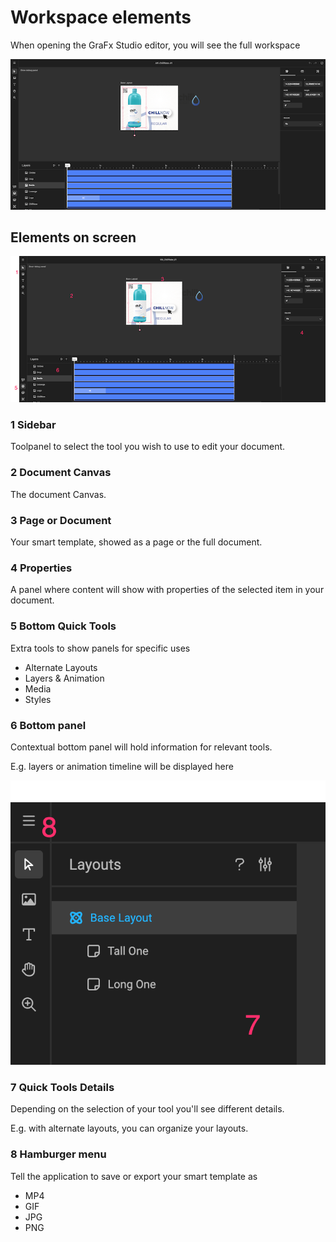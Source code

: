 # Workspace elements

When opening the GraFx Studio editor, you will see the full workspace

![appscreen](editor.png)

## Elements on screen

![appscreen](editor-labeled.png)

### 1 Sidebar

Toolpanel to select the tool you wish to use to edit your document.

### 2 Document Canvas

The document Canvas.

### 3 Page or Document

Your smart template, showed as a page or the full document.

### 4 Properties

A panel where content will show with properties of the selected item in your document.

### 5 Bottom Quick Tools

Extra tools to show panels for specific uses

- Alternate Layouts
- Layers & Animation
- Media
- Styles

### 6 Bottom panel

Contextual bottom panel will hold information for relevant tools.

E.g. layers or animation timeline will be displayed here

![appscreen](panel-labeled.png)

### 7 Quick Tools Details

Depending on the selection of your tool you'll see different details.

E.g. with alternate layouts, you can organize your layouts.

### 8 Hamburger menu

Tell the application to save or export your smart template as

- MP4
- GIF
- JPG
- PNG

